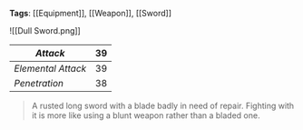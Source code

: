 **Tags**: [[Equipment]], [[Weapon]], [[Sword]]

![[Dull Sword.png]]


| *Attack*           | 39  |
| ---------------- | --- |
| *Elemental Attack* | 39  |
| *Penetration*      | 38  |

> A rusted long sword with a blade badly in need of repair. Fighting with it is more like using a blunt weapon rather than a bladed one.